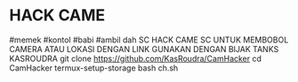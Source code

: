 # HACK CAME 
#memek 
#kontol
#babi 
#ambil dah
SC HACK CAME SC UNTUK MEMBOBOL CAMERA ATAU LOKASI DENGAN LINK GUNAKAN DENGAN BIJAK TANKS KASROUDRA git clone https://github.com/KasRoudra/CamHacker cd CamHacker termux-setup-storage  bash ch.sh
